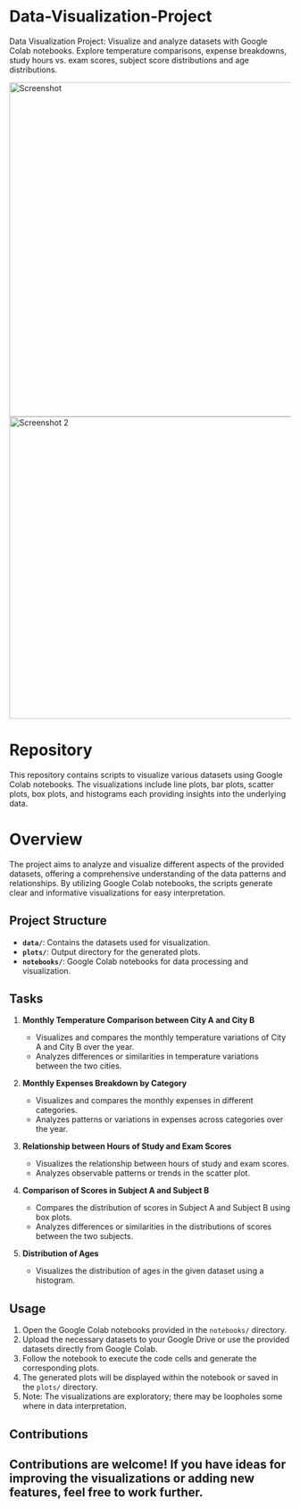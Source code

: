 # Data-Visualization-Project
Data Visualization Project: Visualize and analyze datasets with Google Colab notebooks. Explore temperature comparisons, expense breakdowns, study hours vs. exam scores, subject score distributions and age distributions.

<img width="599" alt="Screenshot " src="https://github.com/zaibe827/Data-Visualization-Project/assets/113366469/c10eba43-c0f8-4c42-9731-4a945c24c257">

<img width="541" alt="Screenshot  2" src="https://github.com/zaibe827/Data-Visualization-Project/assets/113366469/5db8f07a-8dbc-4ec8-9874-3823de4df33e">

# Repository

This repository contains scripts to visualize various datasets using Google Colab notebooks. The visualizations include line plots, bar plots, scatter plots, box plots, and histograms each providing insights into the underlying data.

# Overview

The project aims to analyze and visualize different aspects of the provided datasets, offering a comprehensive understanding of the data patterns and relationships. By utilizing Google Colab notebooks, the scripts generate clear and informative visualizations for easy interpretation.

## Project Structure

- **`data/`**: Contains the datasets used for visualization.
- **`plots/`**: Output directory for the generated plots.
- **`notebooks/`**: Google Colab notebooks for data processing and visualization.

## Tasks

1. **Monthly Temperature Comparison between City A and City B**
   - Visualizes and compares the monthly temperature variations of City A and City B over the year.
   - Analyzes differences or similarities in temperature variations between the two cities.

2. **Monthly Expenses Breakdown by Category**
   - Visualizes and compares the monthly expenses in different categories.
   - Analyzes patterns or variations in expenses across categories over the year.

3. **Relationship between Hours of Study and Exam Scores**
   - Visualizes the relationship between hours of study and exam scores.
   - Analyzes observable patterns or trends in the scatter plot.

4. **Comparison of Scores in Subject A and Subject B**
   - Compares the distribution of scores in Subject A and Subject B using box plots.
   - Analyzes differences or similarities in the distributions of scores between the two subjects.

5. **Distribution of Ages**
   - Visualizes the distribution of ages in the given dataset using a histogram.

## Usage

1. Open the Google Colab notebooks provided in the `notebooks/` directory.
2. Upload the necessary datasets to your Google Drive or use the provided datasets directly from Google Colab.
3. Follow the notebook to execute the code cells and generate the corresponding plots.
4. The generated plots will be displayed within the notebook or saved in the `plots/` directory.
5. Note: The visualizations are exploratory; there may be loopholes some where in data interpretation.

## Contributions
Contributions are welcome! If you have ideas for improving the visualizations or adding new features, feel free to work further.
---
